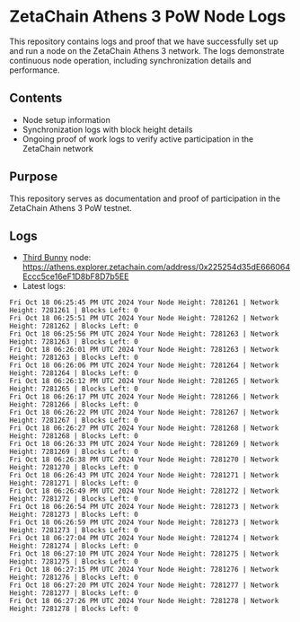 # ZetaChain Athens 3 PoW Node Logs
This repository contains logs and proof that we have successfully set up and run a node on the ZetaChain Athens 3 network. The logs demonstrate continuous node operation, including synchronization details and performance.

## Contents
- Node setup information
- Synchronization logs with block height details
- Ongoing proof of work logs to verify active participation in the ZetaChain network

## Purpose
This repository serves as documentation and proof of participation in the ZetaChain Athens 3 PoW testnet.

## Logs

- [Third Bunny](https://thirdbunny.xyz/) node: https://athens.explorer.zetachain.com/address/0x225254d35dE666064Eccc5ce16eF1D8bF8D7b5EE
- Latest logs:
```
Fri Oct 18 06:25:45 PM UTC 2024 Your Node Height: 7281261 | Network Height: 7281261 | Blocks Left: 0
Fri Oct 18 06:25:51 PM UTC 2024 Your Node Height: 7281262 | Network Height: 7281262 | Blocks Left: 0
Fri Oct 18 06:25:56 PM UTC 2024 Your Node Height: 7281263 | Network Height: 7281263 | Blocks Left: 0
Fri Oct 18 06:26:01 PM UTC 2024 Your Node Height: 7281263 | Network Height: 7281263 | Blocks Left: 0
Fri Oct 18 06:26:06 PM UTC 2024 Your Node Height: 7281264 | Network Height: 7281264 | Blocks Left: 0
Fri Oct 18 06:26:12 PM UTC 2024 Your Node Height: 7281265 | Network Height: 7281265 | Blocks Left: 0
Fri Oct 18 06:26:17 PM UTC 2024 Your Node Height: 7281266 | Network Height: 7281266 | Blocks Left: 0
Fri Oct 18 06:26:22 PM UTC 2024 Your Node Height: 7281267 | Network Height: 7281267 | Blocks Left: 0
Fri Oct 18 06:26:27 PM UTC 2024 Your Node Height: 7281268 | Network Height: 7281268 | Blocks Left: 0
Fri Oct 18 06:26:33 PM UTC 2024 Your Node Height: 7281269 | Network Height: 7281269 | Blocks Left: 0
Fri Oct 18 06:26:38 PM UTC 2024 Your Node Height: 7281270 | Network Height: 7281270 | Blocks Left: 0
Fri Oct 18 06:26:43 PM UTC 2024 Your Node Height: 7281271 | Network Height: 7281271 | Blocks Left: 0
Fri Oct 18 06:26:49 PM UTC 2024 Your Node Height: 7281272 | Network Height: 7281272 | Blocks Left: 0
Fri Oct 18 06:26:54 PM UTC 2024 Your Node Height: 7281273 | Network Height: 7281273 | Blocks Left: 0
Fri Oct 18 06:26:59 PM UTC 2024 Your Node Height: 7281273 | Network Height: 7281273 | Blocks Left: 0
Fri Oct 18 06:27:04 PM UTC 2024 Your Node Height: 7281274 | Network Height: 7281274 | Blocks Left: 0
Fri Oct 18 06:27:10 PM UTC 2024 Your Node Height: 7281275 | Network Height: 7281275 | Blocks Left: 0
Fri Oct 18 06:27:15 PM UTC 2024 Your Node Height: 7281276 | Network Height: 7281276 | Blocks Left: 0
Fri Oct 18 06:27:20 PM UTC 2024 Your Node Height: 7281277 | Network Height: 7281277 | Blocks Left: 0
Fri Oct 18 06:27:26 PM UTC 2024 Your Node Height: 7281278 | Network Height: 7281278 | Blocks Left: 0
```
